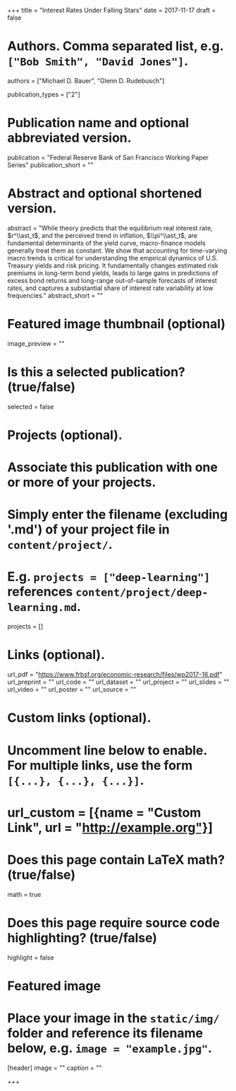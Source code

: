 +++
title = "Interest Rates Under Falling Stars"
date = 2017-11-17
draft = false

# Authors. Comma separated list, e.g. `["Bob Smith", "David Jones"]`.
authors = ["Michael D. Bauer", "Glenn D. Rudebusch"]

publication_types = ["2"]

# Publication name and optional abbreviated version.
publication = "Federal Reserve Bank of San Francisco Working Paper Series"
publication_short = ""

# Abstract and optional shortened version.
abstract = "While theory predicts that the equilibrium real interest rate, $r^\\ast_t$, and the perceived trend in inflation, $\\pi^\\ast_t$, are fundamental determinants of the yield curve, macro-finance models generally treat them as constant. We show that accounting for time-varying macro trends is critical for understanding the empirical dynamics of U.S. Treasury yields and risk pricing. It fundamentally changes estimated risk premiums in long-term bond yields, leads to large gains in predictions of excess bond returns and long-range out-of-sample forecasts of interest rates, and captures a substantial share of interest rate variability at low frequencies."
abstract_short = ""

# Featured image thumbnail (optional)
image_preview = ""

# Is this a selected publication? (true/false)
selected = false

# Projects (optional).
#   Associate this publication with one or more of your projects.
#   Simply enter the filename (excluding '.md') of your project file in `content/project/`.
#   E.g. `projects = ["deep-learning"]` references `content/project/deep-learning.md`.
projects = []

# Links (optional).
url_pdf = "https://www.frbsf.org/economic-research/files/wp2017-16.pdf"
url_preprint = ""
url_code = ""
url_dataset = ""
url_project = ""
url_slides = ""
url_video = ""
url_poster = ""
url_source = ""

# Custom links (optional).
#   Uncomment line below to enable. For multiple links, use the form `[{...}, {...}, {...}]`.
# url_custom = [{name = "Custom Link", url = "http://example.org"}]

# Does this page contain LaTeX math? (true/false)
math = true

# Does this page require source code highlighting? (true/false)
highlight = false

# Featured image
# Place your image in the `static/img/` folder and reference its filename below, e.g. `image = "example.jpg"`.
[header]
image = ""
caption = ""

+++

